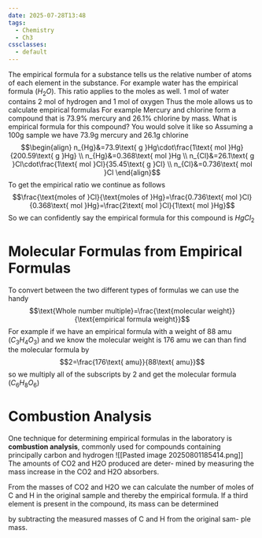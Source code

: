 ```yaml
---
date: 2025-07-28T13:48
tags:
  - Chemistry
  - Ch3
cssclasses:
  - default
---
```

The empirical formula for a substance tells us the relative number of atoms of each element in the substance.
For example water has the empirical formula ($H_2O$). This ratio applies to the moles as well. 1 mol of water contains 2 mol of hydrogen and 1 mol of oxygen
Thus the mole allows us to calculate empirical formulas
For example
Mercury and chlorine form a compound that is 73.9% mercury and 26.1% chlorine by mass. What is empirical formula for this compound?
You would solve it like so
Assuming a 100g sample we have 73.9g mercury and 26.1g chlorine
$$\begin{align}
n_{Hg}&=73.9\text{ g }Hg\cdot\frac{1\text{ mol }Hg}{200.59\text{ g }Hg} \\
n_{Hg}&=0.368\text{ mol }Hg \\
n_{Cl}&=26.1\text{ g }Cl\cdot\frac{1\text{ mol }Cl}{35.45\text{ g }Cl} \\
n_{Cl}&=0.736\text{ mol }Cl
\end{align}$$
To get the empirical ratio we continue as follows
$$\frac{\text{moles of }Cl}{\text{moles of }Hg}=\frac{0.736\text{ mol }Cl}{0.368\text{ mol }Hg}=\frac{2\text{ mol }Cl}{1\text{ mol }Hg}$$
So we can confidently say the empirical formula for this compound is $HgCl_2$

# Molecular Formulas from Empirical Formulas
To convert between the two different types of formulas we can use the handy$$\text{Whole number multiple}=\frac{\text{molecular weight}}{\text{empirical formula weight}}$$
For example if we have an empirical formula with a weight of 88 amu ($C_3H_4O_3$) and we know the molecular weight is 176 amu we can than find the molecular formula by$$2=\frac{176\text{ amu}}{88\text{ amu}}$$
so we multiply all of the subscripts by 2 and get the molecular formula ($C_6H_8O_6$)

# Combustion Analysis
One technique for determining empirical formulas in the laboratory is **combustion analysis**, commonly used for compounds containing principally carbon and hydrogen
![[Pasted image 20250801185414.png]]
The amounts of CO2 and H2O produced are deter-
mined by measuring the mass increase in the CO2 and H2O absorbers.

From the masses of CO2 and H2O we can calculate the number of moles
of C and H in the original sample and thereby the empirical formula. If
a third element is present in the compound, its mass can be determined

by subtracting the measured masses of C and H from the original sam-
ple mass.